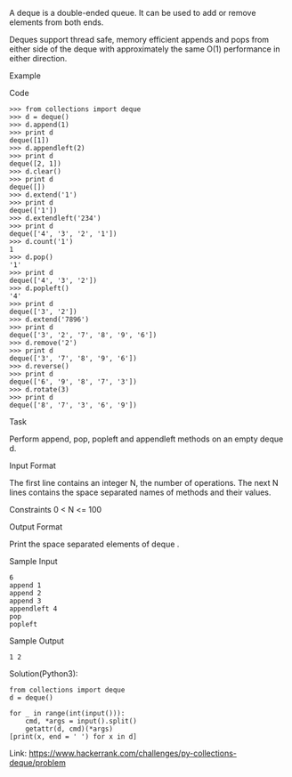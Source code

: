A deque is a double-ended queue. It can be used to add or remove elements from both ends.

Deques support thread safe, memory efficient appends and pops from either side of the deque with approximately the same O(1) performance in either direction.

Example

Code
```
>>> from collections import deque
>>> d = deque()
>>> d.append(1)
>>> print d
deque([1])
>>> d.appendleft(2)
>>> print d
deque([2, 1])
>>> d.clear()
>>> print d
deque([])
>>> d.extend('1')
>>> print d
deque(['1'])
>>> d.extendleft('234')
>>> print d
deque(['4', '3', '2', '1'])
>>> d.count('1')
1
>>> d.pop()
'1'
>>> print d
deque(['4', '3', '2'])
>>> d.popleft()
'4'
>>> print d
deque(['3', '2'])
>>> d.extend('7896')
>>> print d
deque(['3', '2', '7', '8', '9', '6'])
>>> d.remove('2')
>>> print d
deque(['3', '7', '8', '9', '6'])
>>> d.reverse()
>>> print d
deque(['6', '9', '8', '7', '3'])
>>> d.rotate(3)
>>> print d
deque(['8', '7', '3', '6', '9'])
```
Task

Perform append, pop, popleft and appendleft methods on an empty deque d.

Input Format

The first line contains an integer N, the number of operations.
The next N lines contains the space separated names of methods and their values.

Constraints
0 < N <= 100

Output Format

Print the space separated elements of deque .

Sample Input
```
6
append 1
append 2
append 3
appendleft 4
pop
popleft
```
Sample Output
```
1 2
```

Solution(Python3):
```
from collections import deque
d = deque()

for _ in range(int(input())):
    cmd, *args = input().split()
    getattr(d, cmd)(*args)
[print(x, end = ' ') for x in d]

```

Link: https://www.hackerrank.com/challenges/py-collections-deque/problem
